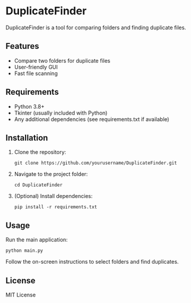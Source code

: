 # DuplicateFinder

DuplicateFinder is a tool for comparing folders and finding duplicate files.

## Features

- Compare two folders for duplicate files
- User-friendly GUI
- Fast file scanning

## Requirements

- Python 3.8+
- Tkinter (usually included with Python)
- Any additional dependencies (see requirements.txt if available)

## Installation

1. Clone the repository:
   ```
   git clone https://github.com/yourusername/DuplicateFinder.git
   ```
2. Navigate to the project folder:
   ```
   cd DuplicateFinder
   ```
3. (Optional) Install dependencies:
   ```
   pip install -r requirements.txt
   ```

## Usage

Run the main application:
```
python main.py
```

Follow the on-screen instructions to select folders and find duplicates.

## License

MIT License